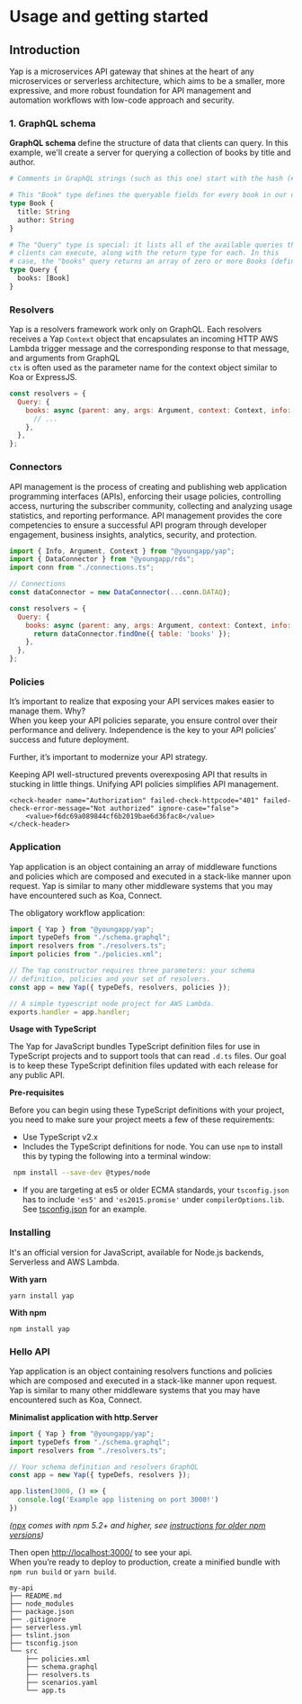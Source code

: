# Usage and getting started

## Introduction

Yap is a microservices API gateway that shines at the heart of any microservices or serverless architecture, which aims to be a smaller, more expressive, and more robust foundation for API management and automation workflows with low-code approach and security.

### 1. GraphQL schema <a id="step-3-define-your-graphql-schema"></a>

**GraphQL schema** define the structure of data that clients can query. In this example, we'll create a server for querying a collection of books by title and author.

```graphql
# Comments in GraphQL strings (such as this one) start with the hash (#) symbol.

# This "Book" type defines the queryable fields for every book in our data source.
type Book {
  title: String
  author: String
}

# The "Query" type is special: it lists all of the available queries that
# clients can execute, along with the return type for each. In this
# case, the "books" query returns an array of zero or more Books (defined above).
type Query {
  books: [Book]
}
```

### Resolvers

Yap is a resolvers framework work only on GraphQL. Each resolvers receives a Yap `Context` object that encapsulates an incoming HTTP AWS Lambda trigger message and the corresponding response to that message, and arguments from GraphQL  
`ctx` is often used as the parameter name for the context object similar to Koa or ExpressJS.

```javascript
const resolvers = {
  Query: {
    books: async (parent: any, args: Argument, context: Context, info: Info) => {
      // ...
    },
  },
};
```

### Connectors

API management is the process of creating and publishing web application programming interfaces \(APIs\), enforcing their usage policies, controlling access, nurturing the subscriber community, collecting and analyzing usage statistics, and reporting performance. API management provides the core competencies to ensure a successful API program through developer engagement, business insights, analytics, security, and protection.

```javascript
import { Info, Argument, Context } from "@youngapp/yap";
import { DataConnector } from "@youngapp/rds";
import conn from "./connections.ts";

// Connections
const dataConnector = new DataConnector(...conn.DATAQ);

const resolvers = {
  Query: {
    books: async (parent: any, args: Argument, context: Context, info: Info) => {
      return dataConnector.findOne({ table: 'books' });
    },
  },
};
```

### Policies

It’s important to realize that exposing your API services makes easier to manage them. Why?   
When you keep your API policies separate, you ensure control over their performance and delivery. Independence is the key to your API policies’ success and future deployment.

Further, it’s important to modernize your API strategy.   
  
Keeping API well-structured prevents overexposing API that results in stucking in little things. Unifying API policies simplifies API management.

```markup
<check-header name="Authorization" failed-check-httpcode="401" failed-check-error-message="Not authorized" ignore-case="false">
    <value>f6dc69a089844cf6b2019bae6d36fac8</value>
</check-header>
```

### Application

Yap application is an object containing an array of middleware functions and policies which are composed and executed in a stack-like manner upon request. Yap is similar to many other middleware systems that you may have encountered such as Koa, Connect.

The obligatory workflow application:

```typescript
import { Yap } from "@youngapp/yap";
import typeDefs from "./schema.graphql";
import resolvers from "./resolvers.ts";
import policies from "./policies.xml";

// The Yap constructor requires three parameters: your schema
// definition, policies and your set of resolvers.
const app = new Yap({ typeDefs, resolvers, policies });

// A simple typescript node project for AWS Lambda.
exports.handler = app.handler;
```

**Usage with TypeScript**

The Yap for JavaScript bundles TypeScript definition files for use in TypeScript projects and to support tools that can read `.d.ts` files. Our goal is to keep these TypeScript definition files updated with each release for any public API.

**Pre-requisites**

Before you can begin using these TypeScript definitions with your project, you need to make sure your project meets a few of these requirements:

* Use TypeScript v2.x
* Includes the TypeScript definitions for node. You can use `npm` to install this by typing the following into a terminal window:

```bash
 npm install --save-dev @types/node
```

* If you are targeting at es5 or older ECMA standards, your `tsconfig.json` has to include `'es5'` and `'es2015.promise'` under `compilerOptions.lib`. See [tsconfig.json](https://github.com/youngapp/yap-sdk-js/blob/master/ts/tsconfig.json) for an example.

### Installing

It's an official version for JavaScript, available for Node.js backends, Serverless and AWS Lambda.

**With yarn**

```text
yarn install yap
```

**With npm**

```text
npm install yap
```

### Hello API

Yap application is an object containing resolvers functions and policies which are composed and executed in a stack-like manner upon request. Yap is similar to many other middleware systems that you may have encountered such as Koa, Connect.

**Minimalist application with http.Server**

```typescript
import { Yap } from "@youngapp/yap";
import typeDefs from "./schema.graphql";
import resolvers from "./resolvers.ts";

// Your schema definition and resolvers GraphQL
const app = new Yap({ typeDefs, resolvers });

app.listen(3000, () => {
  console.log('Example app listening on port 3000!')
})
```

_\(_[_npx_](https://medium.com/@maybekatz/introducing-npx-an-npm-package-runner-55f7d4bd282b) _comes with npm 5.2+ and higher, see_ [_instructions for older npm versions_](https://gist.github.com/gaearon/4064d3c23a77c74a3614c498a8bb1c5f)_\)_

Then open [http://localhost:3000/](http://localhost:3000/) to see your api.  
 When you’re ready to deploy to production, create a minified bundle with `npm run build` or `yarn build`.

```text
my-api
├── README.md
├── node_modules
├── package.json
├── .gitignore
├── serverless.yml
├── tslint.json
├── tsconfig.json
└── src
    ├── policies.xml
    ├── schema.graphql
    ├── resolvers.ts
    ├── scenarios.yaml
    └── app.ts
```

